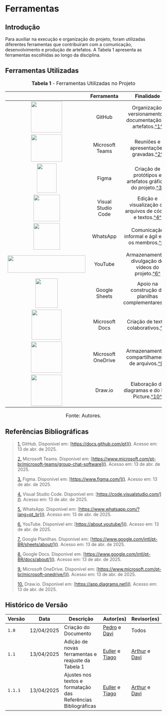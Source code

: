 # Ferramentas

## Introdução

Para auxiliar na execução e organização do projeto, foram utilizadas diferentes ferramentas que contribuíram com a comunicação, desenvolvimento e produção de artefatos. A Tabela 1 apresenta as ferramentas escolhidas ao longo da disciplina.

## Ferramentas Utilizadas

<font size="3"><p style="text-align: center"><b>Tabela 1</b> - Ferramentas Utilizadas no Projeto</p></font>

|                                                                                                                           |         Ferramenta         |                              Finalidade                              |
| :-----------------------------------------------------------------------------------------------------------------------: | :------------------------: | :------------------------------------------------------------------: |
| <img src="https://github.com/Requisitos-de-Software/2025.1-MeuSUSDigital/raw/main/docs/assets/ferramentas/github.png" style="height:100px;width:100px"> | GitHub | Organização, versionamento e documentação de artefatos.<a id="anchor_1" href="#FRM1">^1^</a> |
| <img src="https://github.com/Requisitos-de-Software/2025.1-MeuSUSDigital/raw/main/docs/assets/ferramentas/teams.png" style="height:87px;width:100px"> | Microsoft Teams | Reuniões e apresentações gravadas.<a id="anchor_2" href="#FRM2">^2^</a> |
| <img src="https://github.com/Requisitos-de-Software/2025.1-MeuSUSDigital/raw/main/docs/assets/ferramentas/figma.png" style="height:94px;width:63px"> | Figma | Criação de protótipos e artefatos gráficos do projeto.<a id="anchor_3" href="#FRM3">^3^</a> |
| <img src="https://github.com/Requisitos-de-Software/2025.1-MeuSUSDigital/raw/main/docs/assets/ferramentas/vscode.png" style="height:85px;width:85px"> | Visual Studio Code | Edição e visualização de arquivos de código e textos.<a id="anchor_4" href="#FRM4">^4^</a> |
| <img src="https://github.com/Requisitos-de-Software/2025.1-MeuSUSDigital/raw/main/docs/assets/ferramentas/whatsapp.png" style="height:85px;width:85px"> | WhatsApp | Comunicação informal e ágil entre os membros.<a id="anchor_5" href="#FRM5">^5^</a> |
| <img src="https://github.com/Requisitos-de-Software/2025.1-MeuSUSDigital/raw/main/docs/assets/ferramentas/youtube.png" style="height:56px;width:250px"> | YouTube | Armazenamento e divulgação de vídeos do projeto.<a id="anchor_6" href="#FRM6">^6^</a> |
| <img src="https://github.com/Requisitos-de-Software/2025.1-MeuSUSDigital/raw/main/docs/assets/ferramentas/gsheets.png" style="height:94px;width:72px"> | Google Sheets | Apoio na construção de planilhas complementares.<a id="anchor_7" href="#FRM7">^7^</a> |
| <img src="https://github.com/Requisitos-de-Software/2025.1-MeuSUSDigital/raw/main/docs/assets/ferramentas/gdocs.png" style="height:96px;width:96px"> | Microsoft Docs | Criação de textos colaborativos.<a id="anchor_8" href="#FRM8">^8^</a> |
| <img src="https://github.com/Requisitos-de-Software/2025.1-MeuSUSDigital/raw/main/docs/assets/ferramentas/onedrive2.png" style="height:100px;width:100px"> | Microsoft OneDrive | Armazenamento e compartilhamento de arquivos.<a id="anchor_9" href="#FRM9">^9^</a> |
| <img src="https://github.com/Requisitos-de-Software/2025.1-MeuSUSDigital/raw/main/docs/assets/ferramentas/drawio.png" style="height:100px;width:100px"> | Draw.io | Elaboração de diagramas e do Rich Picture.<a id="anchor_10" href="#FRM10">^10^</a> |

<font size="3"><p style="text-align: center">Fonte: Autores.</p></font>

## Referências Bibliográficas

> <a id="FRM1" href="#anchor_1">1.</a> GitHub. Disponível em: [https://docs.github.com/pt](). Acesso em: 13 de abr. de 2025.  
>
> <a id="FRM2" href="#anchor_2">2.</a> Microsoft Teams. Disponível em: [https://www.microsoft.com/pt-br/microsoft-teams/group-chat-software](). Acesso em: 13 de abr. de 2025.  
>
> <a id="FRM3" href="#anchor_3">3.</a> Figma. Disponível em: [https://www.figma.com/](). Acesso em: 13 de abr. de 2025.  
>
> <a id="FRM4" href="#anchor_4">4.</a> Visual Studio Code. Disponível em: [https://code.visualstudio.com/](). Acesso em: 13 de abr. de 2025.  
>
> <a id="FRM5" href="#anchor_5">5.</a> WhatsApp. Disponível em: [https://www.whatsapp.com/?lang=pt_br](). Acesso em: 13 de abr. de 2025.  
>
> <a id="FRM6" href="#anchor_6">6.</a> YouTube. Disponível em: [https://about.youtube/](). Acesso em: 13 de abr. de 2025.  
>
> <a id="FRM7" href="#anchor_7">7.</a> Google Planilhas. Disponível em: [https://www.google.com/intl/pt-BR/sheets/about/](). Acesso em: 13 de abr. de 2025.  
>
> <a id="FRM8" href="#anchor_8">8.</a> Google Docs. Disponível em: [https://www.google.com/intl/pt-BR/docs/about/](). Acesso em: 13 de abr. de 2025.  
>
> <a id="FRM9" href="#anchor_9">9.</a> Microsoft OneDrive. Disponível em: [https://www.microsoft.com/pt-br/microsoft-onedrive/](). Acesso em: 13 de abr. de 2025.  
>
> <a id="FRM10" href="#anchor_10">10.</a> Draw.io. Disponível em: [https://app.diagrams.net](). Acesso em: 13 de abr. de 2025.  

## Histórico de Versão

| Versão | Data       | Descrição                          | Autor(es)     | Revisor(es) |
|--------|------------|------------------------------------|---------------|-------------|
| `1.0`  | 12/04/2025 | Criação do Documento               | [Pedro](https://github.com/pedroeverton217) e [Davi](https://github.com/Davicamilo23)  | Todos |
|  `1.1`  | 13/04/2025 |   Adição de novas ferramentas e reajuste da Tabela 1   | [Euller](https://github.com/potatoyz908) e [Tiago](https://github.com/TiagoBalieiro) | [Arthur](https://github.com/arthurevg) e [Davi](https://github.com/Davicamilo23) |
|  `1.1.1`  | 13/04/2025 |   Ajustes nos textos e formatação das Referências Bibliográficas   | [Euller](https://github.com/potatoyz908) e [Tiago](https://github.com/TiagoBalieiro) | [Arthur](https://github.com/arthurevg) e [Davi](https://github.com/Davicamilo23) |
